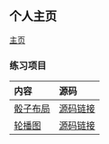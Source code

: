 ## 个人主页

[主页](http://AC-YoY.github.io)

### 练习项目

|内容|源码|
|:--|:--|
|[骰子布局](https://ac-yoy.github.io/FrontEndProjects/Layout/dice/diceLayout.html)|[源码链接](https://github.com/AC-YoY/FrontEndProjects/blob/master/Layout/dice/diceLayout.html)|
|[轮播图](https://ac-yoy.github.io/FrontEndProjects/pokemonSlide/PokemonSlide.html)|[源码链接](https://github.com/AC-YoY/FrontEndProjects/blob/master/pokemonSlide/PokemonSlide.html)|
